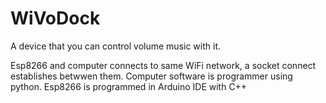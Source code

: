 # WiVoDock
A device that you can control volume music with it. 

Esp8266 and computer connects to same WiFi network, a socket connect establishes betwwen them. Computer software is programmer using python. Esp8266 is programmed in Arduino IDE with C++



